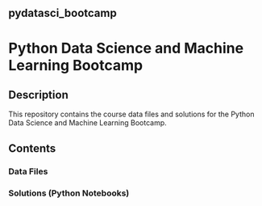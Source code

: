 ## pydatasci_bootcamp

# Python Data Science and Machine Learning Bootcamp

## Description
This repository contains the course data files and solutions for the Python Data Science and Machine Learning Bootcamp.

## Contents

### Data Files

### Solutions (Python Notebooks)
